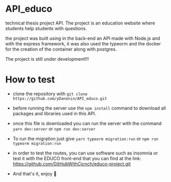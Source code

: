# API_educo
technical thesis project API. The project is an education website where students help students with questions.

the project was built using in the back-end an API made with Node.js and with the express framework, it was also used the typeorm and the docker for the creation of the container along with postgres.

The project is still under development!!!

# How to test

- clone the repository with ``git clone https://github.com/yDanonin/API_educo.git``

- before running the server use the ``npm install`` command to download all packages and libraries used in this API.

- once this file is downloaded you can run the server with the command ``yarn dev:server`` or ``npm run dev:server``

- To run the migration just give ``yarn typeorm migration:run`` or ``npm run typeorm migration:run``

- in order to test the routes, you can use software such as insomnia or test it with the EDUCO front-end that you can find at the link: https://github.com/GitHubWithCjcnch/educo-project.git

- And that's it, enjoy 🎉
